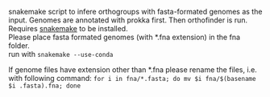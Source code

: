 snakemake script to infere orthogroups with fasta-formated genomes as the input. Genomes are annotated with prokka first. Then orthofinder is run.
Requires [snakemake](https://snakemake.readthedocs.io/en/stable/getting_started/installation.html) to be installed.\
Please place fasta formated genomes (with *.fna extension) in the fna folder.  
run with `snakemake --use-conda`

If genome files have extension other than *.fna please rename the files, i.e. with following command:
`for i in fna/*.fasta; do mv $i fna/$(basename $i .fasta).fna; done`

